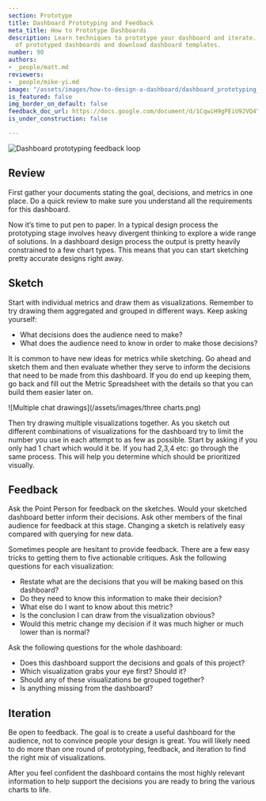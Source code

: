 ```yaml
---
section: Prototype
title: Dashboard Prototyping and Feedback
meta_title: How to Prototype Dashboards
description: Learn techniques to prototype your dashboard and iterate. See examples
  of prototyped dashboards and download dashboard templates.
number: 90
authors:
- _people/matt.md
reviewers:
- _people/mike-yi.md
image: "/assets/images/how-to-design-a-dashboard/dashboard_prototyping_and_feedback/feedbackLoop.png"
is_featured: false
img_border_on_default: false
feedback_doc_url: https://docs.google.com/document/d/1CqwiH9gPEiU92VQ4YYzTo9-bKy3sL-ynm0P-dY1ssRc/edit?usp=sharing
is_under_construction: false

---
```

![Dashboard prototyping feedback loop](/assets/images/how-to-design-a-dashboard/dashboard_prototyping_and_feedback/feedbackLoop.png)

## Review

First gather your documents stating the goal, decisions, and metrics in one place. Do a quick review to make sure you understand all the requirements for this dashboard.

Now it’s time to put pen to paper. In a typical design process the prototyping stage involves heavy divergent thinking to explore a wide range of solutions. In a dashboard design process the output is pretty heavily constrained to a few chart types. This means that you can start sketching pretty accurate designs right away.

## Sketch

Start with individual metrics and draw them as visualizations. Remember to try drawing them aggregated and grouped in different ways. Keep asking yourself:

* What decisions does the audience need to make?
* What does the audience need to know in order to make those decisions?

It is common to have new ideas for metrics while sketching. Go ahead and sketch them and then evaluate whether they serve to inform the decisions that need to be made from this dashboard. If you do end up keeping them, go back and fill out the Metric Spreadsheet with the details so that you can build them easier later on.

![Multiple chat drawings](/assets/images/three charts.png)

Then try drawing multiple visualizations together. As you sketch out different combinations of visualizations for the dashboard try to limit the number you use in each attempt to as few as possible. Start by asking if you only had 1 chart which would it be. If you had 2,3,4 etc: go through the same process. This will help you determine which should be prioritized visually.

## Feedback

Ask the Point Person for feedback on the sketches. Would your sketched dashboard better inform their decisions. Ask other members of the final audience for feedback at this stage. Changing a sketch is relatively easy compared with querying for new data.

Sometimes people are hesitant to provide feedback. There are a few easy tricks to getting them to five actionable critiques. Ask the following questions for each visualization:

* Restate what are the decisions that you will be making based on this dashboard?
* Do they need to know this information to make their decision?
* What else do I want to know about this metric?
* Is the conclusion I can draw from the visualization obvious?
* Would this metric change my decision if it was much higher or much lower than is normal?

Ask the following questions for the whole dashboard:

* Does this dashboard support the decisions and goals of this project?
* Which visualization grabs your eye first? Should it?
* Should any of these visualizations be grouped together?
* Is anything missing from the dashboard?

## Iteration

Be open to feedback. The goal is to create a useful dashboard for the audience, not to convince people your design is great. You will likely need to do more than one round of prototyping, feedback, and iteration to find the right mix of visualizations. 

After you feel confident the dashboard contains the most highly relevant information to help support the decisions you are ready to bring the various charts to life.